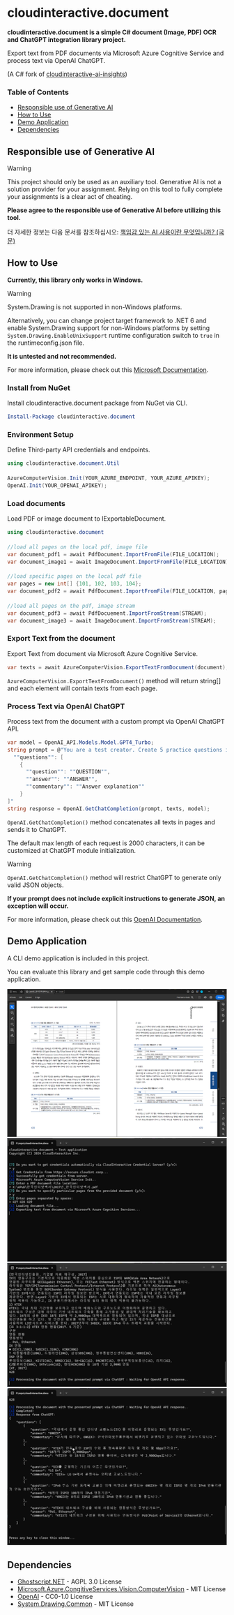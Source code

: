 # cloudinteractive.document
**cloudinteractive.document is a simple C# document (Image, PDF) OCR and ChatGPT integration library project.**

Export text from PDF documents via Microsoft Azure Cognitive Service and process text via OpenAI ChatGPT. 

(A C# fork of [cloudinteractive-ai-insights](https://github.com/Coppermine-SP/cloudinteractive-ai-insights))

### Table of Contents
- [Responsible use of Generative AI](#responsible-use-of-generative-ai)
- [How to Use](#how-to-use)
- [Demo Application](#demo-app)
- [Dependencies](#dependencies)

## Responsible use of Generative AI

>[!WARNING]
> This project should only be used as an auxiliary tool. Generative AI is not a solution provider for your assignment. Relying on this tool to fully complete your assignments is a
> clear act of cheating.
>
> **Please agree to the responsible use of Generative AI before utilizing this tool.**
>
> 더 자세한 정보는 다음 문서를 참조하십시오: [책임감 있는 AI 사용이란 무엇입니까? (국문)](https://github.com/Coppermine-SP/Coppermine-SP/blob/main/ResponsibleUseOfAI_KR.md)

## How to Use
**Currently, this library only works in Windows.** 
> [!WARNING]
> System.Drawing is not supported in non-Windows platforms.
> 
> Alternatively, you can change project target framework to .NET 6 and enable System.Drawing support for non-Windows platforms by setting `System.Drawing.EnableUnixSupport` runtime configuration switch to `true` in the runtimeconfig.json file.
> 
> **It is untested and not recommended.**
>
> For more information, please check out this [Microsoft Documentation](https://aka.ms/systemdrawingnonwindows).

### Install from NuGet
Install cloudinteractive.document package from NuGet via CLI.
```powershell
Install-Package cloudinteractive.document
```

### Environment Setup
Define Third-party API credentials and endpoints.
```csharp
using cloudinteractive.document.Util

AzureComputerVision.Init(YOUR_AZURE_ENDPOINT, YOUR_AZURE_APIKEY);
OpenAI.Init(YOUR_OPENAI_APIKEY);
```

### Load documents
Load PDF or image document to IExportableDocument.
```csharp
using cloudinteractive.document

//load all pages on the local pdf, image file
var document_pdf1 = await PdfDocument.ImportFromFile(FILE_LOCATION);
var document_image1 = await ImageDocument.ImportFromFile(FILE_LOCATION);

//load specific pages on the local pdf file
var pages = new int[] {101, 102, 103, 104};
var document_pdf2 = await PdfDocument.ImportFromFile(FILE_LOCATION, pages);

//load all pages on the pdf, image stream
var document_pdf3 = await PdfDocuement.ImportFromStream(STREAM);
var document_image3 = await ImageDocument.ImportFromStream(STREAM);
```

### Export Text from the document
Export Text from document via Microsoft Azure Cognitive Service.
```csharp
var texts = await AzureComputerVision.ExportTextFromDocument(document);
```
`AzureComputerVision.ExportTextFromDocument()` method will return string[] and each element will contain texts from each page.

### Process Text via OpenAI ChatGPT
Process text from the document with a custom prompt via OpenAI ChatGPT API.
```csharp
var model = OpenAI_API.Models.Model.GPT4_Turbo;
string prompt = @"You are a test creator. Create 5 practice questions in Korean, with both questions and answers and an explanation of answer, based only on the content of this document. output should be in JSON format and follow this form: {
  ""questions"": [
    {
      ""question"": ""QUESTION"",
      ""answer"": ""ANSWER"",
      ""commentary"": ""Answer explanation""
    }
]"
string response = OpenAI.GetChatCompletion(prompt, texts, model);
```
`OpenAI.GetChatCompletion()` method concatenates all texts in pages and sends it to ChatGPT.

The default max length of each request is 2000 characters, it can be customized at ChatGPT module initialization.

> [!WARNING]
> `OpenAI.GetChatCompletion()` method will restrict ChatGPT to generate only valid JSON objects.
> 
> **If your prompt does not include explicit instructions to generate JSON, an exception will occur.**
>
> For more information, please check out this [OpenAI Documentation](https://platform.openai.com/docs/guides/text-generation/json-mode).

## Demo Application
A CLI demo application is included in this project.

You can evaluate this library and get sample code through this demo application.

<img src="images/sample_document.png">
<img src="images/demo_1.png">
<img src="images/demo_2.png">
<img src="images/demo_3.png">

## Dependencies
* [Ghostscript.NET](https://www.nuget.org/packages/Ghostscript.NET/1.2.3.1?_src=template) - AGPL 3.0 License
* [Microsoft.Azure.CongitiveServices.Vision.ComputerVision](https://www.nuget.org/packages/Microsoft.Azure.CognitiveServices.Vision.ComputerVision/7.0.1?_src=template) - MIT License
* [OpenAI](https://www.nuget.org/packages/OpenAI/1.10.0?_src=template) - CC0-1.0 License
* [System.Drawing.Common](https://www.nuget.org/packages/System.Drawing.Common/8.0.0?_src=template) - MIT License
